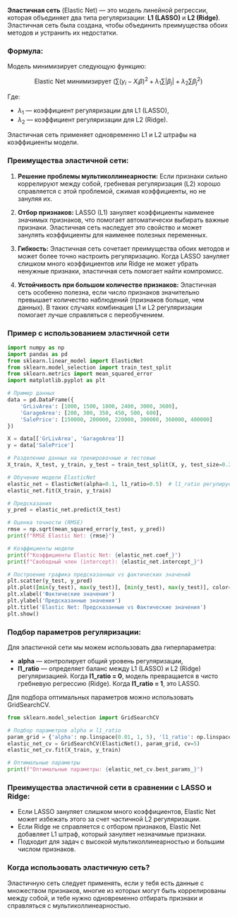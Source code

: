 **Эластичная сеть** (Elastic Net) — это модель линейной регрессии, которая объединяет два типа регуляризации: **L1 (LASSO)** и **L2 (Ridge)**. Эластичная сеть была создана, чтобы объединить преимущества обоих методов и устранить их недостатки.

### Формула:

Модель минимизирует следующую функцию:

$$
\text{Elastic Net} \text{ минимизирует } \left( \sum (y_i - X_i \beta)^2 + \lambda_1 \sum |\beta_j| + \lambda_2 \sum \beta_j^2 \right)
$$

Где:
- $\lambda_1$ — коэффициент регуляризации для L1 (LASSO),
- $\lambda_2$ — коэффициент регуляризации для L2 (Ridge).

Эластичная сеть применяет одновременно L1 и L2 штрафы на коэффициенты модели.

### Преимущества эластичной сети:

1. **Решение проблемы мультиколлинеарности:**
   Если признаки сильно коррелируют между собой, гребневая регуляризация (L2) хорошо справляется с этой проблемой, сжимая коэффициенты, но не зануляя их.

2. **Отбор признаков:**
   LASSO (L1) зануляет коэффициенты наименее значимых признаков, что помогает автоматически выбирать важные признаки. Эластичная сеть наследует это свойство и может занулять коэффициенты для наименее полезных переменных.

3. **Гибкость:**
   Эластичная сеть сочетает преимущества обоих методов и может более точно настроить регуляризацию. Когда LASSO зануляет слишком много коэффициентов или Ridge не может убрать ненужные признаки, эластичная сеть помогает найти компромисс.

4. **Устойчивость при большом количестве признаков:**
   Эластичная сеть особенно полезна, если число признаков значительно превышает количество наблюдений (признаков больше, чем данных). В таких случаях комбинация L1 и L2 регуляризации помогает лучше справляться с переобучением.

### Пример с использованием эластичной сети

```python
import numpy as np
import pandas as pd
from sklearn.linear_model import ElasticNet
from sklearn.model_selection import train_test_split
from sklearn.metrics import mean_squared_error
import matplotlib.pyplot as plt

# Пример данных
data = pd.DataFrame({
    'GrLivArea': [1000, 1500, 1800, 2400, 3000, 3600],
    'GarageArea': [200, 300, 350, 450, 500, 600],
    'SalePrice': [150000, 200000, 220000, 300000, 360000, 400000]
})

X = data[['GrLivArea', 'GarageArea']]
y = data['SalePrice']

# Разделение данных на тренировочные и тестовые
X_train, X_test, y_train, y_test = train_test_split(X, y, test_size=0.2, random_state=42)

# Обучение модели ElasticNet
elastic_net = ElasticNet(alpha=0.1, l1_ratio=0.5)  # l1_ratio регулирует соотношение между L1 и L2
elastic_net.fit(X_train, y_train)

# Предсказания
y_pred = elastic_net.predict(X_test)

# Оценка точности (RMSE)
rmse = np.sqrt(mean_squared_error(y_test, y_pred))
print(f"RMSE Elastic Net: {rmse}")

# Коэффициенты модели
print(f"Коэффициенты Elastic Net: {elastic_net.coef_}")
print(f"Свободный член (intercept): {elastic_net.intercept_}")

# Построение графика предсказанных vs фактических значений
plt.scatter(y_test, y_pred)
plt.plot([min(y_test), max(y_test)], [min(y_test), max(y_test)], color='red')
plt.xlabel('Фактические значения')
plt.ylabel('Предсказанные значения')
plt.title('Elastic Net: Предсказанные vs Фактические значения')
plt.show()
```

### Подбор параметров регуляризации:

Для эластичной сети мы можем использовать два гиперпараметра:
- **alpha** — контролирует общий уровень регуляризации,
- **l1_ratio** — определяет баланс между L1 (LASSO) и L2 (Ridge) регуляризацией. Когда **l1_ratio = 0**, модель превращается в чисто гребневую регрессию (Ridge). Когда **l1_ratio = 1**, это LASSO.

Для подбора оптимальных параметров можно использовать GridSearchCV.

```python
from sklearn.model_selection import GridSearchCV

# Подбор параметров alpha и l1_ratio
param_grid = {'alpha': np.linspace(0.01, 1, 5), 'l1_ratio': np.linspace(0, 1, 5)}
elastic_net_cv = GridSearchCV(ElasticNet(), param_grid, cv=5)
elastic_net_cv.fit(X_train, y_train)

# Оптимальные параметры
print(f"Оптимальные параметры: {elastic_net_cv.best_params_}")
```

### Преимущества эластичной сети в сравнении с LASSO и Ridge:
- Если LASSO зануляет слишком много коэффициентов, Elastic Net может избежать этого за счет частичной L2 регуляризации.
- Если Ridge не справляется с отбором признаков, Elastic Net добавляет L1 штраф, который зануляет незначимые признаки.
- Подходит для задач с высокой мультиколлинеарностью и большим числом признаков.

### Когда использовать эластичную сеть?
Эластичную сеть следует применять, если у тебя есть данные с множеством признаков, многие из которых могут быть коррелированы между собой, и тебе нужно одновременно отбирать признаки и справляться с мультиколлинеарностью.